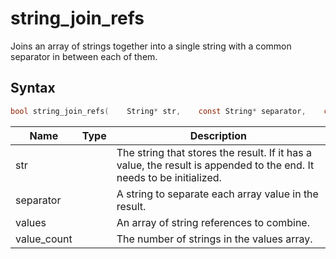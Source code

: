 # string_join_refs

Joins an array of strings together into a single string with a common separator in between each of them.

## Syntax

```c
bool string_join_refs(    String* str,    const String* separator,    const String** values,    size_t value_count);
```

| Name | Type | Description |
| --- | --- | --- |
| str |  | The string that stores the result. If it has a value, the result is appended to the end. It needs to be initialized. |
| separator |  | A string to separate each array value in the result. |
| values |  | An array of string references to combine. |
| value_count |  | The number of strings in the values array. |

